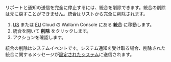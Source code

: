 リポートと通知の送信を完全に停止するには、統合を削除できます。統合の削除は元に戻すことができません。統合はリストから完全に削除されます。

1. [US](https://us1.my.wallarm.com/integrations/) または [EU](https://my.wallarm.com/integrations/) Cloud の Wallarm Console にある **統合** に移動します。
2. 統合を開いて **削除** をクリックします。
3. アクションを確認します。

統合の削除はシステムイベントです。システム通知を受け取る場合、削除された統合に関するメッセージが[設定されたシステム](integrations-intro.ja.md#integration-types)に送信されます。